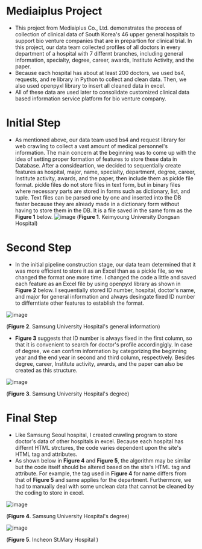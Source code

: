 # Mediaiplus Project
* This project from Mediaiplus Co., Ltd. demonstrates the process of collection of clinical data of South Korea's 46 upper general hospitals to support bio venture companies that are in prepartion for clinical trial. In this project, our data team collected profiles of all doctors in every department of a hospital with 7 differnt branches, including general information, specialty, degree, career, awards, Institute Activity, and the paper. 
* Because each hospital has about at least 200 doctors, we used bs4, requests, and re library in Python to collect and clean data. Then, we also used openpyxl library to insert all cleaned data in excel. 
* All of these data are used later to consolidate customized clinical data based information service platform for bio venture company.  

# Initial Step
* As mentioned above, our data team used bs4 and request library for web crawling to collect a vast amount of medical personnel's information. The main concern at the beginning was to come up with the idea of setting proper formation of features to store these data in Database. After a consideartion, we decided to sequentially create features as hospital, major, name, specialty, department, degree, career, Institute activity, awards, and the paper, then include them as pickle file format. pickle files do not store files in text form, but in binary files where necessary parts are stored in forms such as dictionary, list, and tuple. Text files can be parsed one by one and inserted into the DB faster because they are already made in a dictionary form without having to store them in the DB. It is a file saved in the same form as the **Figure 1**  below.
![image](https://user-images.githubusercontent.com/89524942/146409309-9ce5e798-1649-4729-a9bd-fd6ecb9ea70b.png)
(**Figure 1**. Keimyoung University Dongsan Hospital)

# Second Step 
* In the initial pipeline construction stage, our data team determined that it was more efficient to store it as an Excel than as a pickle file, so we changed the format one more time. I changed the code a little and saved each feature as an Excel file by using openpyxl library as shown in **Figure 2** below. I sequentially stored ID number, hospital, doctor's name, and major for general information and always desingate fixed ID number to differntiate other features to establish the format. 

![image](https://user-images.githubusercontent.com/89524942/146485174-c1b8ee29-3e40-4cf0-b233-ed9b52986fd2.png)

(**Figure 2**. Samsung University Hospital's general information)
 
 * **Figure 3** suggests that ID number is always fixed in the first column, so that it is convenient to search for doctor's profile accordingigly. In case of degree, we can confirm information by categorizing the beginning year and the end year in second and third column, respectively. Besides degree, career, Institute activity, awards, and the paper can also be created as this structure. 

![image](https://user-images.githubusercontent.com/89524942/146485087-b3fba888-37da-4beb-b1e3-0999a4eb40f5.png)

(**Figure 3**. Samsung University Hospital's degree)

# Final Step 
* Like Samsung Seoul hospital, I created crawling program to store doctor's data of other hospitals in excel. Because each hospital has differnt HTML strctures, the code varies dependent upon the site's HTML tag and attributes. 
* As shown below in **Figure 4** and **Figure 5**, the algorithm may be similar but the code itself should be altered based on the site's HTML tag and attribute.  For example, the tag used in **Figure 4** for name differs from that of **Figure 5** and same applies for the department. Furthermore, we had to manually deal with some unclean data that cannot be cleaned by the coding to store in excel. 

![image](https://user-images.githubusercontent.com/89524942/146640323-a45a02a7-97d8-4181-ba80-c603e0da46ea.png)

(**Figure 4**. Samsung University Hospital's degree)

![image](https://user-images.githubusercontent.com/89524942/146640498-05d4b8fa-196e-4774-a5b9-b537026b9c89.png)

(**Figure 5**. Incheon St.Mary Hospital )

